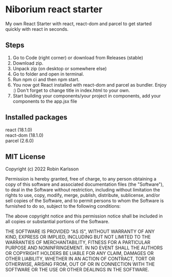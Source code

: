 # Niborium react starter
My own React Starter with react, react-dom and parcel to get started quickly with react in seconds.

## Steps
1) Go to Code (right corner) or download from Releases (stable)
2) Download zip.
3) Unpack zip (on desktop or somewhere else)
4) Go to folder and open in terminal.
5) Run npm ci and then npm start.
6) You now got React installed with react-dom and parcel as bundler. Enjoy :) Don't forget to change title in index.html to your own.
7) Start building your components/your project in components, add your components to the app.jsx file

## Installed packages
react (18.1.0)\
react-dom (18.1.0)\
parcel (2.6.0)

## MIT License

Copyright (c) 2022 Robin Karlsson

Permission is hereby granted, free of charge, to any person obtaining a copy
of this software and associated documentation files (the "Software"), to deal
in the Software without restriction, including without limitation the rights
to use, copy, modify, merge, publish, distribute, sublicense, and/or sell
copies of the Software, and to permit persons to whom the Software is
furnished to do so, subject to the following conditions:

The above copyright notice and this permission notice shall be included in all
copies or substantial portions of the Software.

THE SOFTWARE IS PROVIDED "AS IS", WITHOUT WARRANTY OF ANY KIND, EXPRESS OR
IMPLIED, INCLUDING BUT NOT LIMITED TO THE WARRANTIES OF MERCHANTABILITY,
FITNESS FOR A PARTICULAR PURPOSE AND NONINFRINGEMENT. IN NO EVENT SHALL THE
AUTHORS OR COPYRIGHT HOLDERS BE LIABLE FOR ANY CLAIM, DAMAGES OR OTHER
LIABILITY, WHETHER IN AN ACTION OF CONTRACT, TORT OR OTHERWISE, ARISING FROM,
OUT OF OR IN CONNECTION WITH THE SOFTWARE OR THE USE OR OTHER DEALINGS IN THE
SOFTWARE.
